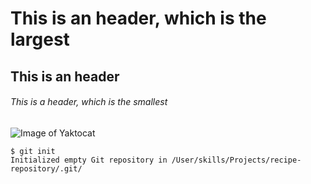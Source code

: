 # This is an header, which is the largest
## This is an header
###### This is a header, which is the smallest
![Image of Yaktocat](https://octodex.github.com/images/yaktocat.png)
```
$ git init
Initialized empty Git repository in /User/skills/Projects/recipe-repository/.git/
```
